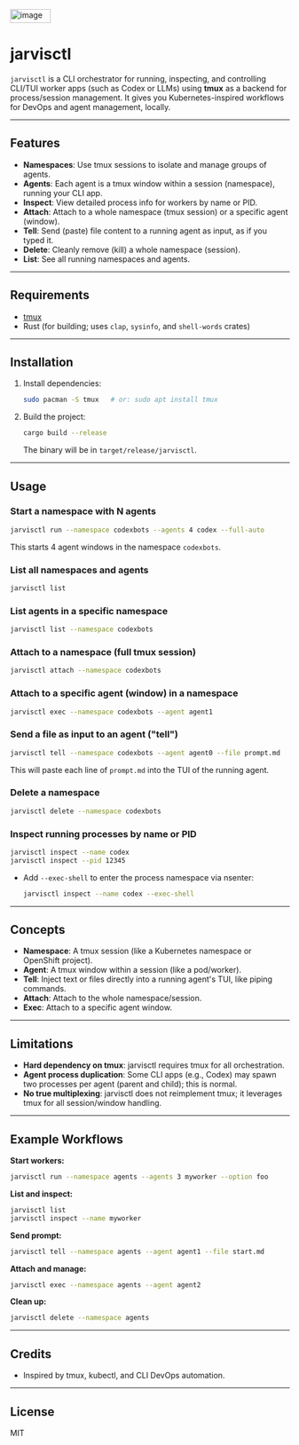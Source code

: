 <img width="73" height="25" alt="image" src="https://github.com/user-attachments/assets/7a880a0a-7ad9-4e8f-a8ac-08931f53089d" />


# jarvisctl

`jarvisctl` is a CLI orchestrator for running, inspecting, and controlling CLI/TUI worker apps (such as Codex or LLMs) using **tmux** as a backend for process/session management. It gives you Kubernetes-inspired workflows for DevOps and agent management, locally.

---

## Features

* **Namespaces**: Use tmux sessions to isolate and manage groups of agents.
* **Agents**: Each agent is a tmux window within a session (namespace), running your CLI app.
* **Inspect**: View detailed process info for workers by name or PID.
* **Attach**: Attach to a whole namespace (tmux session) or a specific agent (window).
* **Tell**: Send (paste) file content to a running agent as input, as if you typed it.
* **Delete**: Cleanly remove (kill) a whole namespace (session).
* **List**: See all running namespaces and agents.

---

## Requirements

* [tmux](https://github.com/tmux/tmux)
* Rust (for building; uses `clap`, `sysinfo`, and `shell-words` crates)

---

## Installation

1. Install dependencies:

   ```sh
   sudo pacman -S tmux   # or: sudo apt install tmux
   ```
2. Build the project:

   ```sh
   cargo build --release
   ```

   The binary will be in `target/release/jarvisctl`.

---

## Usage

### Start a namespace with N agents

```sh
jarvisctl run --namespace codexbots --agents 4 codex --full-auto
```

This starts 4 agent windows in the namespace `codexbots`.

### List all namespaces and agents

```sh
jarvisctl list
```

### List agents in a specific namespace

```sh
jarvisctl list --namespace codexbots
```

### Attach to a namespace (full tmux session)

```sh
jarvisctl attach --namespace codexbots
```

### Attach to a specific agent (window) in a namespace

```sh
jarvisctl exec --namespace codexbots --agent agent1
```

### Send a file as input to an agent ("tell")

```sh
jarvisctl tell --namespace codexbots --agent agent0 --file prompt.md
```

This will paste each line of `prompt.md` into the TUI of the running agent.

### Delete a namespace

```sh
jarvisctl delete --namespace codexbots
```

### Inspect running processes by name or PID

```sh
jarvisctl inspect --name codex
jarvisctl inspect --pid 12345
```

* Add `--exec-shell` to enter the process namespace via nsenter:

  ```sh
  jarvisctl inspect --name codex --exec-shell
  ```

---

## Concepts

* **Namespace**: A tmux session (like a Kubernetes namespace or OpenShift project).
* **Agent**: A tmux window within a session (like a pod/worker).
* **Tell**: Inject text or files directly into a running agent's TUI, like piping commands.
* **Attach**: Attach to the whole namespace/session.
* **Exec**: Attach to a specific agent window.

---

## Limitations

* **Hard dependency on tmux**: jarvisctl requires tmux for all orchestration.
* **Agent process duplication**: Some CLI apps (e.g., Codex) may spawn two processes per agent (parent and child); this is normal.
* **No true multiplexing**: jarvisctl does not reimplement tmux; it leverages tmux for all session/window handling.

---

## Example Workflows

**Start workers:**

```sh
jarvisctl run --namespace agents --agents 3 myworker --option foo
```

**List and inspect:**

```sh
jarvisctl list
jarvisctl inspect --name myworker
```

**Send prompt:**

```sh
jarvisctl tell --namespace agents --agent agent1 --file start.md
```

**Attach and manage:**

```sh
jarvisctl exec --namespace agents --agent agent2
```

**Clean up:**

```sh
jarvisctl delete --namespace agents
```

---

## Credits

* Inspired by tmux, kubectl, and CLI DevOps automation.

---

## License

MIT
